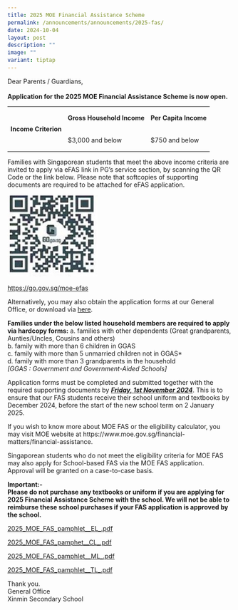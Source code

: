 ```yaml
---
title: 2025 MOE Financial Assistance Scheme
permalink: /announcements/announcements/2025-fas/
date: 2024-10-04
layout: post
description: ""
image: ""
variant: tiptap
---
```

<p>Dear Parents / Guardians,
<br>
<br><strong>Application for the 2025 MOE Financial Assistance Scheme is now open.</strong>
</p>
<table style="minWidth: 75px">
<colgroup>
<col>
<col>
<col>
</colgroup>
<tbody>
<tr>
<td rowspan="2" colspan="1">
<p><strong>Income Criterion</strong>
</p>
</td>
<td rowspan="1" colspan="1">
<p><strong>Gross Household Income</strong>
</p>
</td>
<td rowspan="1" colspan="1">
<p><strong>Per Capita Income</strong>
</p>
</td>
</tr>
<tr>
<td rowspan="1" colspan="1">
<p>$3,000 and below</p>
</td>
<td rowspan="1" colspan="1">
<p>$750 and below</p>
</td>
</tr>
</tbody>
</table>
<p>Families with Singaporean students that meet the above income criteria
are invited to apply via eFAS link in PG’s service section, by scanning
the QR Code or the link below<em>. </em>Please note that softcopies of
supporting documents are required to be attached for eFAS application.</p>
<div class="isomer-image-wrapper">
<img style="width:40%;" height="auto" width="100%" alt="2023 Financial Assistance Scheme (With Revised Income Criteria)" src="/images/Picture1.jpeg">
</div>
<p><a href="https://go.gov.sg/moe-efas" rel="noopener noreferrer nofollow" target="_blank">https://go.gov.sg/moe-efas</a>
</p>
<p>Alternatively, you may also obtain the application forms at our General
Office, or download via <a href="/files/MOE%20FAS/2024/2024%20moe%20fas%20application%20form.pdf" rel="noopener noreferrer nofollow" target="_blank">here</a>.</p>
<p><strong>Families under the below listed household members are required to apply via hardcopy forms:</strong> a.
families with other dependents (Great grandparents, Aunties/Uncles, Cousins
and others)
<br>b. family with more than 6 children in GGAS
<br>c. family with more than 5 unmarried children not in GGAS*
<br>d. family with more than 3 grandparents in the household
<br><em>[GGAS : Government and Government-Aided Schools]</em>
</p>
<p>Application forms must be completed and submitted together with the required
supporting documents by <strong><em><u>Friday, 1st November 2024</u></em></strong>.
This is to ensure that our FAS students receive their school uniform and
textbooks by December 2024, before the start of the new school term on
2 January 2025.&nbsp;</p>
<p>If you wish to know more about MOE FAS or the eligibility calculator,
you may visit MOE website at <a rel="noopener noreferrer nofollow" target="_blank">https://www.moe.gov.sg/financial-matters/financial-assistance</a>.</p>
<p>Singaporean students who do not meet the eligibility criteria for MOE
FAS may also apply for School-based FAS via the MOE FAS application. Approval
will be granted on a case-to-case basis.</p>
<p><strong>Important:-<br>Please do not purchase any textbooks or uniform if you are applying for 2025 Financial Assistance Scheme with the school. We will not be able to reimburse these school purchases if your FAS application is approved by the school.</strong>
</p>
<p><a href="/files/MOE FAS/2025/2025_MOE_FAS_pamphlet__EL_.pdf" rel="noopener nofollow" target="_blank">2025_MOE_FAS_pamphlet__EL_.pdf</a>
</p>
<p><a href="/files/MOE FAS/2025/2025_MOE_FAS_pamphet__CL_.pdf" rel="noopener nofollow" target="_blank">2025_MOE_FAS_pamphet__CL_.pdf</a>
</p>
<p><a href="/files/MOE FAS/2025/2025_MOE_FAS_pamphlet__ML_.pdf" rel="noopener nofollow" target="_blank">2025_MOE_FAS_pamphlet__ML_.pdf</a>
</p>
<p><a href="/files/MOE FAS/2025/2025_MOE_FAS_pamphlet__TL_.pdf" rel="noopener nofollow" target="_blank">2025_MOE_FAS_pamphlet__TL_.pdf</a>
</p>
<p>Thank you.
<br>General Office
<br>Xinmin Secondary School</p>
